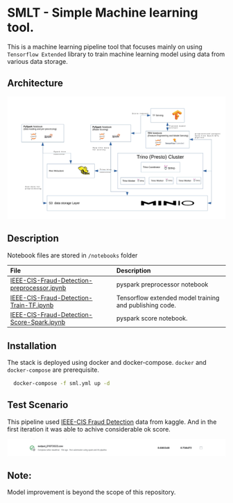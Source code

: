 
# SMLT - Simple Machine learning tool.

This is a machine learning pipeline tool that focuses mainly on using `Tensorflow Extended` library to train machine learning model using data from various data storage.




## Architecture


![Alt Image text](/docs/architecture.jpg)


## Description

Notebook files are stored in `/notebooks` folder

| File | Description |
| :----| :-----------|
|[IEEE-CIS-Fraud-Detection-preprocessor.ipynb](notebooks/IEEE-CIS-Fraud-Detection-preprocessor.ipynb)| pyspark preprocessor notebook |
|[IEEE-CIS-Fraud-Detection-Train-TF.ipynb](notebooks/IEEE-CIS-Fraud-Detection-Train-TF.ipynb)| Tensorflow extended model training and publishing code. |
|[IEEE-CIS-Fraud-Detection-Score-Spark.ipynb](notebooks/IEEE-CIS-Fraud-Detection-Score-Spark.ipynb) | pyspark score notebook. |


## Installation

The stack is deployed using docker and docker-compose. `docker` and `docker-compose` are prerequisite.


```bash
  docker-compose -f sml.yml up -d
```

## Test Scenario

This pipeline used [IEEE-CIS Fraud Detection](https://www.kaggle.com/competitions/ieee-fraud-detection/overview) data from kaggle. And in the first iteration it was able to achive considerable ok score. 

![Alt Image text](/docs/kaggle_scoring.png)

## Note:

Model improvement is beyond the scope of this repository.
    

